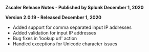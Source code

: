 **Zscaler Release Notes - Published by Splunk December 1, 2020**


**Version 2.0.19 - Released December 1, 2020**

* Added support for comma separated input IP addresses
* Added validation for input IP addresses
* Bug fixes in 'lookup url' action
* Handled exceptions for Unicode character issues
